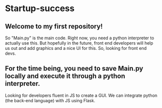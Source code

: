 # Startup-success
Welcome to my first repository!
-----------------------------------
So "Main.py" is the main code. Right now, you need a python interpreter to actually use this. But hopefully in the future,
front end developers will help us out and add graphics and a nice UI for this. So, looking for front end devs.

For the time being, you need to save Main.py locally and execute it through a python interpreter.
-----------------------------------
Looking for developers fluent in JS to create a GUI. We can integrate python (the back-end language) with JS using Flask.
